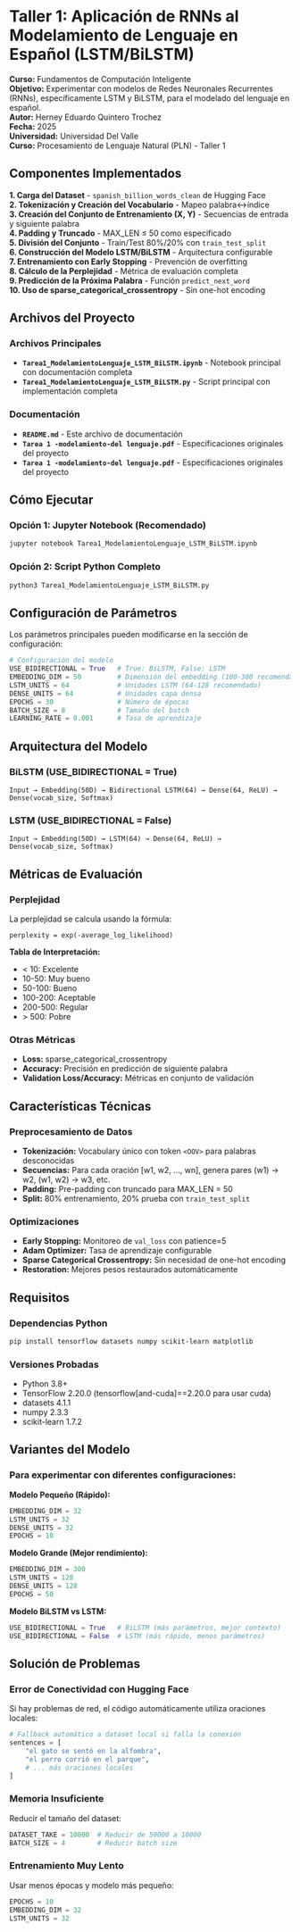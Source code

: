 # Taller 1: Aplicación de RNNs al Modelamiento de Lenguaje en Español (LSTM/BiLSTM)

**Curso:** Fundamentos de Computación Inteligente  
**Objetivo:** Experimentar con modelos de Redes Neuronales Recurrentes (RNNs), específicamente LSTM y BiLSTM, para el modelado del lenguaje en español.  
**Autor:** Herney Eduardo Quintero Trochez  
**Fecha:** 2025  
**Universidad:** Universidad Del Valle  
**Curso:** Procesamiento de Lenguaje Natural (PLN) - Taller 1

## Componentes Implementados

 **1. Carga del Dataset** - `spanish_billion_words_clean` de Hugging Face  
 **2. Tokenización y Creación del Vocabulario** - Mapeo palabra↔índice  
 **3. Creación del Conjunto de Entrenamiento (X, Y)** - Secuencias de entrada y siguiente palabra  
 **4. Padding y Truncado** - MAX_LEN ≤ 50 como especificado  
 **5. División del Conjunto** - Train/Test 80%/20% con `train_test_split`  
 **6. Construcción del Modelo LSTM/BiLSTM** - Arquitectura configurable  
 **7. Entrenamiento con Early Stopping** - Prevención de overfitting  
 **8. Cálculo de la Perplejidad** - Métrica de evaluación completa  
 **9. Predicción de la Próxima Palabra** - Función `predict_next_word`  
 **10. Uso de sparse_categorical_crossentropy** - Sin one-hot encoding  

## Archivos del Proyecto

### Archivos Principales
- **`Tarea1_ModelamientoLenguaje_LSTM_BiLSTM.ipynb`** - Notebook principal con documentación completa
- **`Tarea1_ModelamientoLenguaje_LSTM_BiLSTM.py`** - Script principal con implementación completa

### Documentación
- **`README.md`** - Este archivo de documentación
- **`Tarea 1 -modelamiento-del lenguaje.pdf`** - Especificaciones originales del proyecto
- **`Tarea 1 -modelamiento-del lenguaje.pdf`** - Especificaciones originales del proyecto

## Cómo Ejecutar

### Opción 1: Jupyter Notebook (Recomendado)
```bash
jupyter notebook Tarea1_ModelamientoLenguaje_LSTM_BiLSTM.ipynb
```

### Opción 2: Script Python Completo
```bash
python3 Tarea1_ModelamientoLenguaje_LSTM_BiLSTM.py
```

## Configuración de Parámetros

Los parámetros principales pueden modificarse en la sección de configuración:

```python
# Configuración del modelo
USE_BIDIRECTIONAL = True   # True: BiLSTM, False: LSTM
EMBEDDING_DIM = 50         # Dimensión del embedding (100-300 recomendado)
LSTM_UNITS = 64            # Unidades LSTM (64-128 recomendado)
DENSE_UNITS = 64           # Unidades capa densa
EPOCHS = 30                # Número de épocas
BATCH_SIZE = 8             # Tamaño del batch
LEARNING_RATE = 0.001      # Tasa de aprendizaje
```

## Arquitectura del Modelo

### BiLSTM (USE_BIDIRECTIONAL = True)
```
Input → Embedding(50D) → Bidirectional LSTM(64) → Dense(64, ReLU) → Dense(vocab_size, Softmax)
```

### LSTM (USE_BIDIRECTIONAL = False)
```
Input → Embedding(50D) → LSTM(64) → Dense(64, ReLU) → Dense(vocab_size, Softmax)
```

## Métricas de Evaluación

### Perplejidad
La perplejidad se calcula usando la fórmula:
```
perplexity = exp(-average_log_likelihood)
```

**Tabla de Interpretación:**
- < 10: Excelente
- 10-50: Muy bueno
- 50-100: Bueno
- 100-200: Aceptable
- 200-500: Regular
- \> 500: Pobre

### Otras Métricas
- **Loss:** sparse_categorical_crossentropy
- **Accuracy:** Precisión en predicción de siguiente palabra
- **Validation Loss/Accuracy:** Métricas en conjunto de validación

## Características Técnicas

### Preprocesamiento de Datos
- **Tokenización:** Vocabulary único con token `<OOV>` para palabras desconocidas
- **Secuencias:** Para cada oración [w1, w2, ..., wn], genera pares (w1) → w2, (w1, w2) → w3, etc.
- **Padding:** Pre-padding con truncado para MAX_LEN = 50
- **Split:** 80% entrenamiento, 20% prueba con `train_test_split`

### Optimizaciones
- **Early Stopping:** Monitoreo de `val_loss` con patience=5
- **Adam Optimizer:** Tasa de aprendizaje configurable
- **Sparse Categorical Crossentropy:** Sin necesidad de one-hot encoding
- **Restoration:** Mejores pesos restaurados automáticamente


## Requisitos

### Dependencias Python
```bash
pip install tensorflow datasets numpy scikit-learn matplotlib
```

### Versiones Probadas
- Python 3.8+
- TensorFlow 2.20.0 (tensorflow[and-cuda]==2.20.0 para usar cuda)
- datasets 4.1.1
- numpy 2.3.3
- scikit-learn 1.7.2

## Variantes del Modelo

### Para experimentar con diferentes configuraciones:

**Modelo Pequeño (Rápido):**
```python
EMBEDDING_DIM = 32
LSTM_UNITS = 32
DENSE_UNITS = 32
EPOCHS = 10
```

**Modelo Grande (Mejor rendimiento):**
```python
EMBEDDING_DIM = 300
LSTM_UNITS = 128
DENSE_UNITS = 128
EPOCHS = 50
```

**Modelo BiLSTM vs LSTM:**
```python
USE_BIDIRECTIONAL = True   # BiLSTM (más parámetros, mejor contexto)
USE_BIDIRECTIONAL = False  # LSTM (más rápido, menos parámetros)
```

## Solución de Problemas

### Error de Conectividad con Hugging Face
Si hay problemas de red, el código automáticamente utiliza oraciones locales:
```python
# Fallback automático a dataset local si falla la conexión
sentences = [
    "el gato se sentó en la alfombra",
    "el perro corrió en el parque",
    # ... más oraciones locales
]
```

### Memoria Insuficiente
Reducir el tamaño del dataset:
```python
DATASET_TAKE = 10000  # Reducir de 50000 a 10000
BATCH_SIZE = 4        # Reducir batch size
```

### Entrenamiento Muy Lento
Usar menos épocas y modelo más pequeño:
```python
EPOCHS = 10
EMBEDDING_DIM = 32
LSTM_UNITS = 32
```